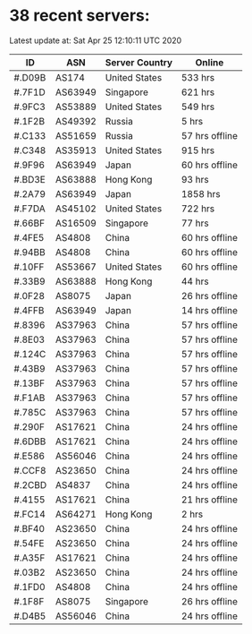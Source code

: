 # 38 recent servers:

Latest update at: Sat Apr 25 12:10:11 UTC 2020

| ID | ASN | Server Country | Online |
| -- | --- | -------------- | ------ |
| #.D09B | AS174 | United States | 533 hrs |
| #.7F1D | AS63949 | Singapore | 621 hrs |
| #.9FC3 | AS53889 | United States | 549 hrs |
| #.1F2B | AS49392 | Russia | 5 hrs |
| #.C133 | AS51659 | Russia | 57 hrs offline |
| #.C348 | AS35913 | United States | 915 hrs |
| #.9F96 | AS63949 | Japan | 60 hrs offline |
| #.BD3E | AS63888 | Hong Kong | 93 hrs |
| #.2A79 | AS63949 | Japan | 1858 hrs |
| #.F7DA | AS45102 | United States | 722 hrs |
| #.66BF | AS16509 | Singapore | 77 hrs |
| #.4FE5 | AS4808 | China | 60 hrs offline |
| #.94BB | AS4808 | China | 60 hrs offline |
| #.10FF | AS53667 | United States | 60 hrs offline |
| #.33B9 | AS63888 | Hong Kong | 44 hrs |
| #.0F28 | AS8075 | Japan | 26 hrs offline |
| #.4FFB | AS63949 | Japan | 14 hrs offline |
| #.8396 | AS37963 | China | 57 hrs offline |
| #.8E03 | AS37963 | China | 57 hrs offline |
| #.124C | AS37963 | China | 57 hrs offline |
| #.43B9 | AS37963 | China | 57 hrs offline |
| #.13BF | AS37963 | China | 57 hrs offline |
| #.F1AB | AS37963 | China | 57 hrs offline |
| #.785C | AS37963 | China | 57 hrs offline |
| #.290F | AS17621 | China | 24 hrs offline |
| #.6DBB | AS17621 | China | 24 hrs offline |
| #.E586 | AS56046 | China | 24 hrs offline |
| #.CCF8 | AS23650 | China | 24 hrs offline |
| #.2CBD | AS4837 | China | 24 hrs offline |
| #.4155 | AS17621 | China | 21 hrs offline |
| #.FC14 | AS64271 | Hong Kong | 2 hrs |
| #.BF40 | AS23650 | China | 24 hrs offline |
| #.54FE | AS23650 | China | 24 hrs offline |
| #.A35F | AS17621 | China | 24 hrs offline |
| #.03B2 | AS23650 | China | 24 hrs offline |
| #.1FD0 | AS4808 | China | 24 hrs offline |
| #.1F8F | AS8075 | Singapore | 26 hrs offline |
| #.D4B5 | AS56046 | China | 24 hrs offline |

